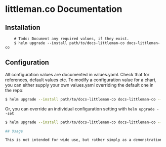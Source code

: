 # littleman.co Documentation

## Installation

```
    # Todo: Document any required values, if they exist.
    $ helm upgrade --install path/to/docs-littleman-co docs-littleman-co
```

## Configuration

All configuration values are documented in values.yaml. Check that for references, default values etc. To modify a
configuration value for a chart, you can either supply your own values.yaml overriding the default one in the repo:

```bash
$ helm upgrade --install path/to/docs-littleman-co docs-littleman-co --values path/to/custom/values/file.yaml
```

Or, you can override an individual configuration setting with `helm upgrade --set`

```bash
$ helm upgrade --install path/to/docs-littleman-co docs-littleman-co --set pod.web.image="your/image:1.0.0"

## Usage

This is not intended for wide use, but rather simply as a demonstration.